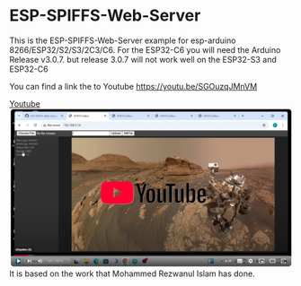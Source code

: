 # ESP-SPIFFS-Web-Server

This is the ESP-SPIFFS-Web-Server example for esp-arduino 8266/ESP32/S2/S3/2C3/C6.
For the ESP32-C6 you will need the Arduino Release v3.0.7. but release 3.0.7 will not work well on the ESP32-S3 and ESP32-C6

You can find a link the to Youtube https://youtu.be/SGOuzqJMnVM

[Youtube
![Screenshot Youtube.](https://raw.githubusercontent.com/EmileSpecialProducts/ESP-SPIFFS-Web-Server/refs/heads/main/web/youtube.png)
](https://youtu.be/SGOuzqJMnVM)
It is based on the work that 
Mohammed Rezwanul Islam has done.
